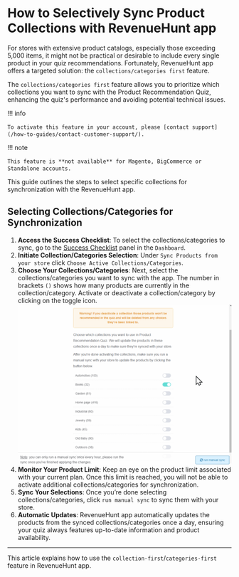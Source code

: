 # How to Selectively Sync Product Collections with RevenueHunt app

For stores with extensive product catalogs, especially those exceeding 5,000 items, it might not be practical or desirable to include every single product in your quiz recommendations. Fortunately, RevenueHunt app offers a targeted solution: the `collections/categories first` feature. 

The `collections/categories first` feature allows you to prioritize which collections you want to sync with the Product Recommendation Quiz, enhancing the quiz's performance and avoiding potential technical issues. 

!!! info

    To activate this feature in your account, please [contact support](/how-to-guides/contact-customer-support/).

!!! note

    This feature is **not available** for Magento, BigCommerce or Standalone accounts.

This guide outlines the steps to select specific collections for synchronization with the RevenueHunt app.

## Selecting Collections/Categories for Synchronization

1. **Access the Success Checklist**: To select the collections/categories to sync, go to the [Success Checklist](/reference/dashboard/#success-checklist) panel in the `Dashboard`. 
2. **Initiate Collection/Categories Selection**: Under `Sync Products from your store` click `Choose Active Collections/Categories`.
3. **Choose Your Collections/Categories**: Next, select the collections/categories you want to sync with the app. The number in brackets `()` shows how many products are currently in the collection/category. Activate or deactivate a collection/category by clicking on the toggle icon.
    ![how to sync selected collections](/images/how_to_sync_selected_collections.gif)
4. **Monitor Your Product Limit**: Keep an eye on the product limit associated with your current plan. Once this limit is reached, you will not be able to activate additional collections/categories for synchronization.
5. **Sync Your Selections**: Once you’re done selecting collections/categories, click `run manual sync` to sync them with your store.
6. **Automatic Updates**: RevenueHunt app automatically updates the products from the synced collections/categories once a day, ensuring your quiz always features up-to-date information and product availability.

---
This article explains how to use the `collection-first`/`categories-first` feature in RevenueHunt app.

